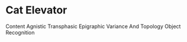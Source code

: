 # Cat Elevator

Content Agnistic Transphasic Epigraphic Variance And Topology Object Recognition



